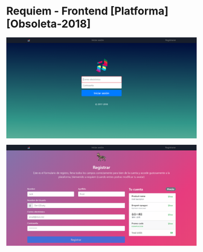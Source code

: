 

# Requiem - Frontend [Platforma] [Obsoleta-2018]

![](src/assets/images/login.png?raw=true "")

![](src/assets/images/signup.png?raw=true "")